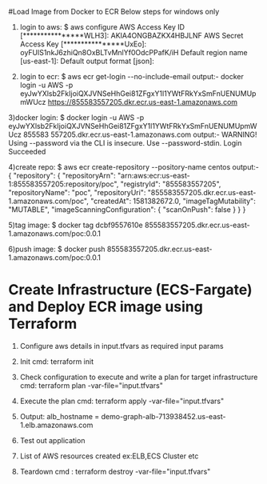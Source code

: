 #Load Image from Docker to ECR
Below steps for windows only

1) login to aws:
$ aws configure
AWS Access Key ID [****************WLH3]: AKIA4ONGBAZKX4HBJLNF
AWS Secret Access Key [****************UxEo]: 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
Default region name [us-east-1]:
Default output format [json]:

2) login to ecr:
$ aws ecr get-login --no-include-email
output:-
docker login -u AWS -p eyJwYXlsb2FkIjoiQXJVNSeHhGei81ZFgxY1l1YWtFRkYxSmFnUENUMUpmWUcz https://855583557205.dkr.ecr.us-east-1.amazonaws.com

3)docker login:
$ docker login -u AWS -p eyJwYXlsb2FkIjoiQXJVNSeHhGei81ZFgxY1l1YWtFRkYxSmFnUENUMUpmWUcz  855583
557205.dkr.ecr.us-east-1.amazonaws.com
output:-
WARNING! Using --password via the CLI is insecure. Use --password-stdin.
Login Succeeded

4)create repo:
$ aws ecr create-repository --pository-name centos
output:-
{
    "repository": {
        "repositoryArn": "arn:aws:ecr:us-east-1:855583557205:repository/poc",
        "registryId": "855583557205",
        "repositoryName": "poc",
        "repositoryUri": "855583557205.dkr.ecr.us-east-1.amazonaws.com/poc",
        "createdAt": 1581382672.0,
        "imageTagMutability": "MUTABLE",
        "imageScanningConfiguration": {
            "scanOnPush": false
        }
    }
}

5)tag image:
$ docker tag dcbf9557610e 855583557205.dkr.ecr.us-east-1.amazonaws.com/poc:0.0.1

6)push image:
$ docker push 855583557205.dkr.ecr.us-east-1.amazonaws.com/poc:0.0.1


# Create Infrastructure (ECS-Fargate) and Deploy ECR image using Terraform


1) Configure aws details in input.tfvars  as required input params

2) Init cmd: terraform init

3) Check configuration to execute and write a plan for target infrastructure cmd: terraform plan -var-file="input.tfvars"

4) Execute the plan cmd: terraform apply -var-file="input.tfvars"

5) Output: 
   alb_hostname = demo-graph-alb-713938452.us-east-1.elb.amazonaws.com

6) Test out application

7) List of AWS resources created ex:ELB,ECS Cluster etc

8) Teardown cmd : terraform destroy -var-file="input.tfvars"
   


